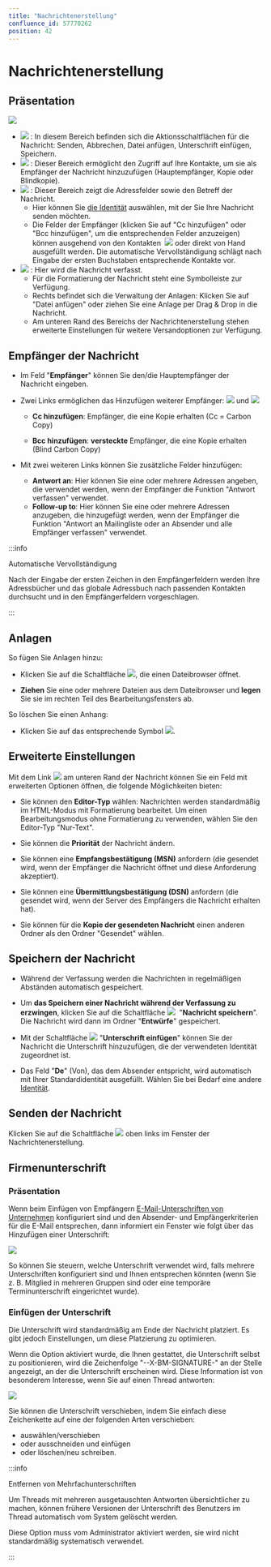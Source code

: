 ```yaml
---
title: "Nachrichtenerstellung"
confluence_id: 57770262
position: 42
---
```

# Nachrichtenerstellung


## Präsentation

![](../../../attachments/57770262/57770277.png)

- ![](../../../attachments/57769989/69896475.png) : In diesem Bereich befinden sich die Aktionsschaltflächen für die Nachricht: Senden, Abbrechen, Datei anfügen, Unterschrift einfügen, Speichern.
- ![](../../../attachments/57769989/69896474.png) : Dieser Bereich ermöglicht den Zugriff auf Ihre Kontakte, um sie als Empfänger der Nachricht hinzuzufügen (Hauptempfänger, Kopie oder Blindkopie).
- ![](../../../attachments/57769989/69896473.png) : Dieser Bereich zeigt die Adressfelder sowie den Betreff der Nachricht.
    - Hier können Sie [die Identität](/old/Guide_de_l_utilisateur/La_messagerie/Les_identités/) auswählen, mit der Sie Ihre Nachricht senden möchten.
    - Die Felder der Empfänger (klicken Sie auf "Cc hinzufügen" oder "Bcc hinzufügen", um die entsprechenden Felder anzuzeigen) können ausgehend von den Kontakten  ![](../../../attachments/57769989/69896474.png) oder direkt von Hand ausgefüllt werden. Die automatische Vervollständigung schlägt nach Eingabe der ersten Buchstaben entsprechende Kontakte vor.
- ![](../../../attachments/57769989/69896472.png) : Hier wird die Nachricht verfasst.
    - Für die Formatierung der Nachricht steht eine Symbolleiste zur Verfügung.
    - Rechts befindet sich die Verwaltung der Anlagen: Klicken Sie auf "Datei anfügen" oder ziehen Sie eine Anlage per Drag & Drop in die Nachricht.
    - Am unteren Rand des Bereichs der Nachrichtenerstellung stehen erweiterte Einstellungen für weitere Versandoptionen zur Verfügung.


## Empfänger der Nachricht

- Im Feld "**Empfänger**" können Sie den/die Hauptempfänger der Nachricht eingeben.

- Zwei Links ermöglichen das Hinzufügen weiterer Empfänger: ![](../../../attachments/57770262/57770275.png) und ![](../../../attachments/57770262/57770274.png)

    - **Cc hinzufügen**: Empfänger, die eine Kopie erhalten (Cc = Carbon Copy)

    - **Bcc hinzufügen**: **versteckte** Empfänger, die eine Kopie erhalten (Blind Carbon Copy)

- Mit zwei weiteren Links können Sie zusätzliche Felder hinzufügen:
    - **Antwort an**: Hier können Sie eine oder mehrere Adressen angeben, die verwendet werden, wenn der Empfänger die Funktion "Antwort verfassen" verwendet.
    - **Follow-up to**: Hier können Sie eine oder mehrere Adressen anzugeben, die hinzugefügt werden, wenn der Empfänger die Funktion "Antwort an Mailingliste oder an Absender und alle Empfänger verfassen" verwendet.


:::info

Automatische Vervollständigung

Nach der Eingabe der ersten Zeichen in den Empfängerfeldern werden Ihre Adressbücher und das globale Adressbuch nach passenden Kontakten durchsucht und in den Empfängerfeldern vorgeschlagen.

:::

## Anlagen

So fügen Sie Anlagen hinzu:

- Klicken Sie auf die Schaltfläche ![](../../../attachments/57770136/57770141.png), die einen Dateibrowser öffnet.

- **Ziehen** Sie eine oder mehrere Dateien aus dem Dateibrowser und **legen** Sie sie im rechten Teil des Bearbeitungsfensters ab.


So löschen Sie einen Anhang:

- Klicken Sie auf das entsprechende Symbol ![](../../../attachments/57770262/57770271.png).


## Erweiterte Einstellungen

Mit dem Link ![](../../../attachments/57770136/57770139.png) am unteren Rand der Nachricht können Sie ein Feld mit erweiterten Optionen öffnen, die folgende Möglichkeiten bieten:

- Sie können den **Editor-Typ** wählen: Nachrichten werden standardmäßig im HTML-Modus mit Formatierung bearbeitet. Um einen Bearbeitungsmodus ohne Formatierung zu verwenden, wählen Sie den Editor-Typ "Nur-Text".

- Sie können die **Priorität** der Nachricht ändern.

- Sie können eine **Empfangsbestätigung (MSN)** anfordern (die gesendet wird, wenn der Empfänger die Nachricht öffnet und diese Anforderung akzeptiert).

- Sie können eine **Übermittlungsbestätigung (DSN)** anfordern (die gesendet wird, wenn der Server des Empfängers die Nachricht erhalten hat).

- Sie können für die **Kopie der gesendeten Nachricht** einen anderen Ordner als den Ordner "Gesendet" wählen.


## Speichern der Nachricht

- Während der Verfassung werden die Nachrichten in regelmäßigen Abständen automatisch gespeichert.

- Um **das Speichern einer Nachricht während der Verfassung zu erzwingen**, klicken Sie auf die Schaltfläche ![](../../../attachments/57770262/57770269.png)  "**Nachricht speichern**".
Die Nachricht wird dann im Ordner "**Entwürfe**" gespeichert.

- Mit der Schaltfläche ![](../../../attachments/57770262/57770268.png) "**Unterschrift einfügen**" können Sie der Nachricht die Unterschrift hinzuzufügen, die der verwendeten Identität zugeordnet ist.

- Das Feld "**De**" (Von), das dem Absender entspricht, wird automatisch mit Ihrer Standardidentität ausgefüllt.
Wählen Sie bei Bedarf eine andere [Identität](/old/Guide_de_l_utilisateur/La_messagerie/Les_identités/).


## Senden der Nachricht

Klicken Sie auf die Schaltfläche ![](../../../attachments/57770136/57770140.png) oben links im Fenster der Nachrichtenerstellung.

## Firmenunterschrift

### Präsentation

Wenn beim Einfügen von Empfängern [E-Mail-Unterschriften von Unternehmen](/Guide_de_l_administrateur/Configuration/Signatures_d_entreprise/) konfiguriert sind und den Absender- und Empfängerkriterien für die E-Mail entsprechen, dann informiert ein Fenster wie folgt über das Hinzufügen einer Unterschrift:

![](../../../attachments/57770262/57770265.png)

So können Sie steuern, welche Unterschrift verwendet wird, falls mehrere Unterschriften konfiguriert sind und Ihnen entsprechen könnten (wenn Sie z. B. Mitglied in mehreren Gruppen sind oder eine temporäre Terminunterschrift eingerichtet wurde).

### Einfügen der Unterschrift

Die Unterschrift wird standardmäßig am Ende der Nachricht platziert. Es gibt jedoch Einstellungen, um diese Platzierung zu optimieren.

Wenn die Option aktiviert wurde, die Ihnen gestattet, die Unterschrift selbst zu positionieren, wird die Zeichenfolge "--X-BM-SIGNATURE-" an der Stelle angezeigt, an der die Unterschrift erscheinen wird. Diese Information ist von besonderem Interesse, wenn Sie auf einen Thread antworten:

![](../../../attachments/57770262/57770266.png)

Sie können die Unterschrift verschieben, indem Sie einfach diese Zeichenkette auf eine der folgenden Arten verschieben:

- auswählen/verschieben
- oder ausschneiden und einfügen
- oder löschen/neu schreiben.


:::info

Entfernen von Mehrfachunterschriften

Um Threads mit mehreren ausgetauschten Antworten übersichtlicher zu machen, können frühere Versionen der Unterschrift des Benutzers im Thread automatisch vom System gelöscht werden.

Diese Option muss vom Administrator aktiviert werden, sie wird nicht standardmäßig systematisch verwendet.

:::


